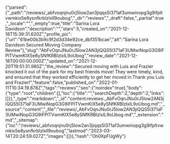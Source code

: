 {"parsed":{"_path":"/reviews/_abfvoqnjnu0rj5low2an3jiqqs5l371af3umwinopg3g9ifpltvwmkix5e8ysnfkrblzlxll9oubog","_dir":"reviews","_draft":false,"_partial":true,"_locale":"","_empty":true,"title":"Sarina Lora Davidson","description":"","stars":5,"created_on":"2021-12-18T15:39:31.620Z","profile_pic":{"url":"61be00b3b9c9f2d3d34e92ce_dbf351bcae","alt":"Sarina Lora Davidson Secured Moving Company Review"},"slug":"AbFvOqnJNu0rJ5low2AN3jiQQS5l371aF3UMwiNopG3G9iFPlTVwmKIX5e8ySNfKRBlzlxlL9oUbog","review_date":"2021-12-18T00:00:00.000Z","updated_on":"2021-12-20T19:51:31.980Z","the_review":"Secured moving with Luis and Frazier knocked it out of the park for my best friends move! They were timely, kind, and ensured that they worked efficiently to get her moved in.Thank you Luis and Frazier!","feature":false,"published_on":"2022-01-11T10:34:19.878Z","tags":"reviews","seo":{"noindex":true},"body":{"type":"root","children":[],"toc":{"title":"","searchDepth":2,"depth":2,"links":[]}},"_type":"markdown","_id":"content:reviews:_AbFvOqnJNu0rJ5low2AN3jiQQS5l371aF3UMwiNopG3G9iFPlTVwmKIX5e8ySNfKRBlzlxlL9oUbog.md","_source":"content","_file":"reviews/_AbFvOqnJNu0rJ5low2AN3jiQQS5l371aF3UMwiNopG3G9iFPlTVwmKIX5e8ySNfKRBlzlxlL9oUbog.md","_extension":"md","_sitemap":{"loc":"/reviews/_abfvoqnjnu0rj5low2an3jiqqs5l371af3umwinopg3g9ifpltvwmkix5e8ysnfkrblzlxll9oubog","lastmod":"2023-03-14T20:24:59.027Z","images":[]}},"hash":"Oh0XpFUgWy"}